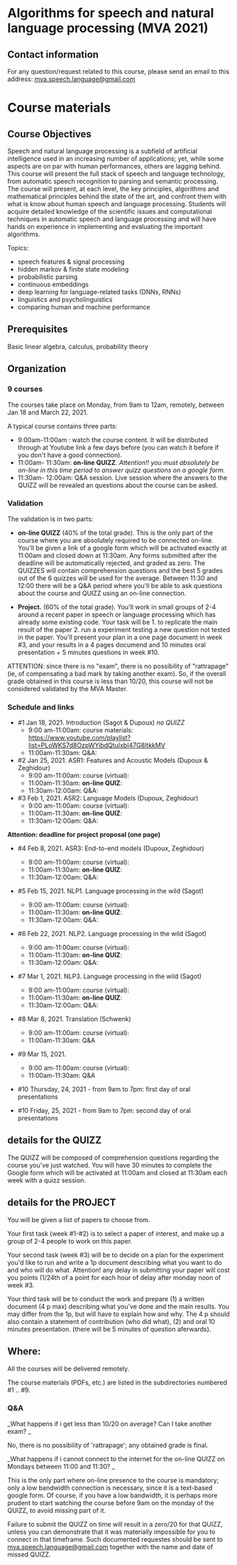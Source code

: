# Algorithms for speech and natural language processing (MVA 2021)

## Contact information
For any question/request related to this course, please send an email to this address: mva.speech.language@gmail.com

# Course materials

## Course Objectives

Speech and natural language processing is a subfield of artificial intelligence used in an increasing number of applications; yet, while some aspects are on par with human performances, others are lagging behind. This course will present the full stack of speech and language technology, from automatic speech recognition to parsing and semantic processing. The course will present, at each level, the key principles, algorithms and mathematical principles behind the state of the art, and confront them with what is know about human speech and language processing. Students will acquire detailed knowledge of the scientific issues and computational techniques in automatic speech and language processing and will have hands on experience in implementing and evaluating the important algorithms.
 
Topics:
- speech features & signal processing
- hidden markov & finite state modeling
- probabilistic parsing
- continuous embeddings
- deep learning for language-related tasks (DNNs, RNNs)
- linguistics and psycholinguistics
- comparing human and machine performance

## Prerequisites
Basic linear algebra, calculus, probability theory

## Organization

### 9 courses 
The courses take place on Monday, from 9am to 12am, remotely, between Jan 18 and March 22, 2021.

A typical course contains three parts:
- 9:00am-11:00am : watch the course content. It will be
distributed through at Youtube link a few days before (you can watch it before if you don't have a good connection).
- 11:00am- 11:30am: **on-line QUIZZ**. *Attention!! you must absolutely be on-line in this time period to answer quizz questions on a google form.*
- 11:30am- 12:00am: Q&A session. Live session where the answers to the QUIZZ will be revealed an questions about the course can be asked.


### Validation
The validation is in two parts:

- **on-line QUIZZ** (40% of the total grade). This is the only part of the course where you are absolutely required to be connected on-line. You'll be given a link of a google form which will be activated exactly at 11:00am and closed down at 11:30am. Any forms submitted after the deadline will be automatically rejected, and graded as zero. The QUIZZES will contain comprehension questions and the best 5 grades out of the 6 quizzes will be used for the average. Between 11:30 and 12:00 there will be a Q&A period where you'll be able to ask questions about the course and QUIZZ using an on-line connection.

- **Project.**  (60% of the total grade). You'll work in small groups of 2-4 around a recent paper in speech or language processing which has already some existing code. Your task will be 1. to replicate the main result of the paper 2. run a  experiment testing a new question not tested in the paper. You'll present your plan in a one page document in week #3, and your results in a 4 pages documend and 10 minutes oral presentation + 5 minutes questions in week #10. 


ATTENTION: since there is no "exam", there is no possibility of "rattrapage" (ie, of compensating a bad mark by taking another exam). So, if the overall grade obtained in this course is less than 10/20, this course will not be considered validated by the MVA Master. 


### Schedule and links

- #1 Jan 18, 2021. Introduction (Sagot & Dupoux)  *no QUIZZ*
    - 9:00 am-11:00am: course materials: https://www.youtube.com/playlist?list=PLoWKS7d8OzpWYibdQtuIxbI47G8ltkkMV
    - 11:00am-11:30am: Q&A:
- #2 Jan 25, 2021.  ASR1: Features and Acoustic Models (Dupoux & Zeghidour)
     - 9:00 am-11:00am: course (virtual): 
     - 11:00am-11:30am: **on-line QUIZ**:
	 - 11:30am-12:00am: Q&A:
- #3 Feb 1, 2021.  ASR2: Language Models (Dupoux, Zeghidour)
     - 9:00 am-11:00am: course (virtual): 
     - 11:00am-11:30am: **on-line QUIZ**:
	 - 11:30am-12:00am: Q&A:

**Attention: deadline for project proposal (one page)**

- #4 Feb 8, 2021. ASR3: End-to-end models (Dupoux, Zeghidour)
     - 9:00 am-11:00am: course (virtual): 
     - 11:00am-11:30am: **on-line QUIZ**:
	 - 11:30am-12:00am: Q&A:
- #5 Feb 15, 2021. NLP1. Language processing in the wild (Sagot)
     - 9:00 am-11:00am: course (virtual): 
     - 11:00am-11:30am: **on-line QUIZ**:
	 - 11:30am-12:00am: Q&A:
- #6 Feb 22, 2021. NLP2. Language processing in the wild (Sagot)
     - 9:00 am-11:00am: course (virtual): 
     - 11:00am-11:30am: **on-line QUIZ**:
	 - 11:30am-12:00am: Q&A:
- #7 Mar 1, 2021. NLP3. Language processing in the wild (Sagot)
     - 9:00 am-11:00am: course (virtual): 
     - 11:00am-11:30am: **on-line QUIZ**:
	 - 11:30am-12:00am: Q&A:
- #8 Mar 8, 2021.  Translation (Schwenk)
     - 9:00 am-11:00am: course (virtual): 
	 - 11:00am-11:30am: Q&A
- #9 Mar 15, 2021. 
     - 9:00 am-11:00am: course (virtual): 
	 - 11:00am-11:30am: Q&A

- #10 Thursday, 24, 2021
       - from 9am to 7pm:  first day of oral presentations 
- #10 Friday, 25, 2021
	   - from 9am to 7pm:  second day of oral presentations 


## details for the QUIZZ

The QUIZZ will be composed of comprehension questions regarding the course you've just watched. You will have 30 minutes to complete the Google form which will be activated at 11:00am and closed at 11:30am each week with a quizz session. 

## details for the PROJECT
You will be given a list of papers to choose from.

Your first task (week #1-#2) is to select a paper of interest, and make up a group of 2-4 people to work on this paper. 

Your second task (week #3) will be to decide on a plan for the experiment you'd like to run and write a 1p document describing what you want to do and who will do what. Attention! any delay in submitting your paper will cost you points (1/24th of a point for each hour of delay after monday noon of week #3.

Your third task will be to conduct the work and prepare (1) a written document (4 p max) describing what you've done and the main results. You may differ from the 1p, but will have to explain how and why. The 4 p should also contain a statement of contribution (who did what), (2) and oral 10 minutes presentation. (there will be 5 minutes of question aferwards).


## Where:

All the courses will be delivered remotely. 

The course materials (PDFs, etc.) are listed in the subdirectories numbered #1 .. #9. 



### Q&A

_What happens if i get less than 10/20 on average? Can I take another exam? _


No, there is no possibility of 'rattrapage'; any obtained grade is final.


_What happens if i cannot connect to the internet for the on-line QUIZZ on Mondays between 11:00 and 11:30?  _

This is the only part where on-line presence to the course is mandatory; only a low bandwidth connection is necessary, since it is a text-based google form. Of course, if you have a low bandwidth, it is perhaps more prudent to start watching the course before 9am on the monday of the QUIZZ, to avoid missing part of it.

Failure to submit the QUIZZ on time will result in a zero/20 for that QUIZZ, unless you can demonstrate that it was materially impossible for you to connect in that timeframe. Such documented requestes should be sent to mva.speech.language@gmail.com together with the name and date of missed QUIZZ.

